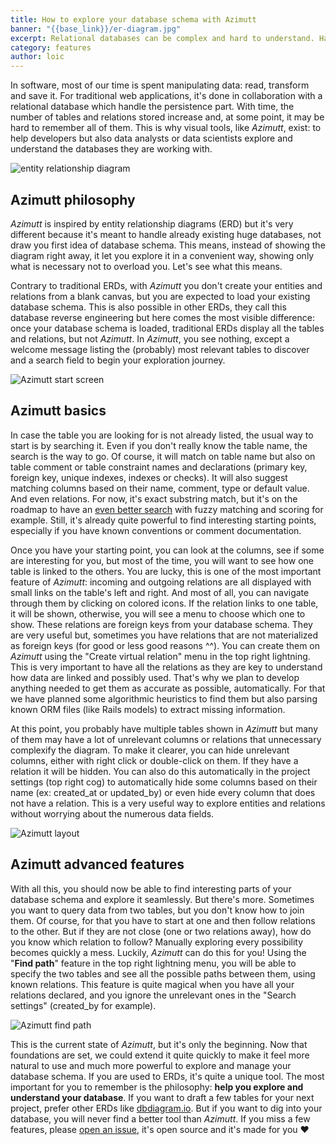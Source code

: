 ```yaml
---
title: How to explore your database schema with Azimutt
banner: "{{base_link}}/er-diagram.jpg"
excerpt: Relational databases can be complex and hard to understand. Having a visual tool, like an entity relationship diagram (erd), help a lot. The best is when it's fully interactive and can follow your mind. Let's dig into Azimutt's abilities...
category: features
author: loic
---
```


In software, most of our time is spent manipulating data: read, transform and save it. For traditional web applications, it's done in collaboration with a relational database which handle the persistence part. With time, the number of tables and relations stored increase and, at some point, it may be hard to remember all of them. This is why visual tools, like *Azimutt*, exist: to help developers but also data analysts or data scientists explore and understand the databases they are working with.

![entity relationship diagram]({{base_link}}/er-diagram.jpg)

## Azimutt philosophy

*Azimutt* is inspired by entity relationship diagrams (ERD) but it's very different because it's meant to handle already existing huge databases, not draw you first idea of database schema. This means, instead of showing the diagram right away, it let you explore it in a convenient way, showing only what is necessary not to overload you. Let's see what this means.

Contrary to traditional ERDs, with *Azimutt* you don't create your entities and relations from a blank canvas, but you are expected to load your existing database schema. This is also possible in other ERDs, they call this database reverse engineering but here comes the most visible difference: once your database schema is loaded, traditional ERDs display all the tables and relations, but not *Azimutt*. In *Azimutt*, you see nothing, except a welcome message listing the (probably) most relevant tables to discover and a search field to begin your exploration journey.

![Azimutt start screen]({{base_link}}/azimutt-start-screen.jpg)

## Azimutt basics

In case the table you are looking for is not already listed, the usual way to start is by searching it. Even if you don't really know the table name, the search is the way to go. Of course, it will match on table name but also on table comment or table constraint names and declarations (primary key, foreign key, unique indexes, indexes or checks). It will also suggest matching columns based on their name, comment, type or default value. And even relations.
For now, it's exact substring match, but it's on the roadmap to have an [even better search](https://github.com/azimuttapp/azimutt/issues/23) with fuzzy matching and scoring for example.
Still, it's already quite powerful to find interesting starting points, especially if you have known conventions or comment documentation.

Once you have your starting point, you can look at the columns, see if some are interesting for you, but most of the time, you will want to see how one table is linked to the others. You are lucky, this is one of the most important feature of *Azimutt*: incoming and outgoing relations are all displayed with small links on the table's left and right. And most of all, you can navigate through them by clicking on colored icons. If the relation links to one table, it will be shown, otherwise, you will see a menu to choose which one to show.
These relations are foreign keys from your database schema. They are very useful but, sometimes you have relations that are not materialized as foreign keys (for good or less good reasons ^^). You can create them on *Azimutt* using the "Create virtual relation" menu in the top right lightning. This is very important to have all the relations as they are key to understand how data are linked and possibly used. That's why we plan to develop anything needed to get them as accurate as possible, automatically. For that we have planned some algorithmic heuristics to find them but also parsing known ORM files (like Rails models) to extract missing information.

At this point, you probably have multiple tables shown in *Azimutt* but many of them may have a lot of unrelevant columns or relations that unnecessary complexify the diagram. To make it clearer, you can hide unrelevant columns, either with right click or double-click on them. If they have a relation it will be hidden. You can also do this automatically in the project settings (top right cog) to automatically hide some columns based on their name (ex: created_at or updated_by) or even hide every column that does not have a relation. This is a very useful way to explore entities and relations without worrying about the numerous data fields.

![Azimutt layout]({{base_link}}/azimutt-layout.jpg)

## Azimutt advanced features

With all this, you should now be able to find interesting parts of your database schema and explore it seamlessly. But there's more. Sometimes you want to query data from two tables, but you don't know how to join them. Of course, for that you have to start at one and then follow relations to the other. But if they are not close (one or two relations away), how do you know which relation to follow? Manually exploring every possibility becomes quickly a mess. Luckily, *Azimutt* can do this for you! Using the "**Find path**" feature in the top right lightning menu, you will be able to specify the two tables and see all the possible paths between them, using known relations. This feature is quite magical when you have all your relations declared, and you ignore the unrelevant ones in the "Search settings" (created_by for example).

![Azimutt find path]({{base_link}}/azimutt-find-path.jpg)

This is the current state of *Azimutt*, but it's only the beginning. Now that foundations are set, we could extend it quite quickly to make it feel more natural to use and much more powerful to explore and manage your database schema.
If you are used to ERDs, it's quite a unique tool. The most important for you to remember is the philosophy: **help you explore and understand your database**. If you want to draft a few tables for your next project, prefer other ERDs like [dbdiagram.io](https://dbdiagram.io). But if you want to dig into your database, you will never find a better tool than *Azimutt*. If you miss a few features, please [open an issue]({{issues_link}}), it's open source and it's made for you ♥️
